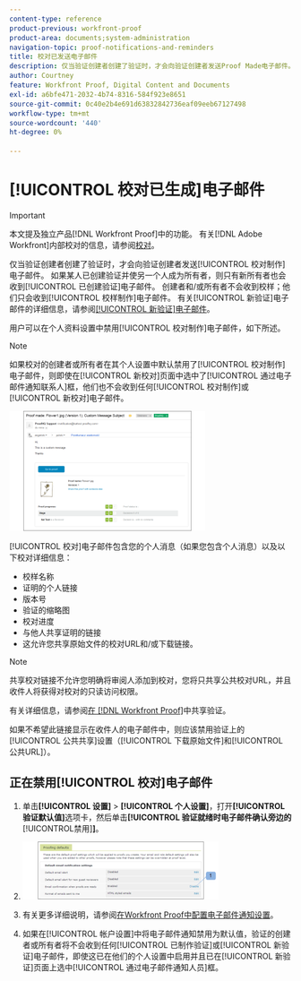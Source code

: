 ```yaml
---
content-type: reference
product-previous: workfront-proof
product-area: documents;system-administration
navigation-topic: proof-notifications-and-reminders
title: 校对已发送电子邮件
description: 仅当验证创建者创建了验证时，才会向验证创建者发送Proof Made电子邮件。 如果某人创建了验证并使另一个人成为所有者，则只有新所有者会收到由验证组成的电子邮件。 创建者和/或所有者不会收到校样；他们只会收到“校样”电子邮件。 有关“新验证”电子邮件的更多信息，请参阅“新验证”电子邮件。
author: Courtney
feature: Workfront Proof, Digital Content and Documents
exl-id: a6bfe471-2032-4b74-8316-584f923e8651
source-git-commit: 0c40e2b4e691d63832842736eaf09eeb67127498
workflow-type: tm+mt
source-wordcount: '440'
ht-degree: 0%

---
```


# [!UICONTROL 校对已生成]电子邮件

>[!IMPORTANT]
>
>本文提及独立产品[!DNL Workfront Proof]中的功能。 有关[!DNL Adobe Workfront]内部校对的信息，请参阅[校对](../../../review-and-approve-work/proofing/proofing.md)。

仅当验证创建者创建了验证时，才会向验证创建者发送[!UICONTROL 校对制作]电子邮件。 如果某人已创建验证并使另一个人成为所有者，则只有新所有者也会收到[!UICONTROL 已创建验证]电子邮件。 创建者和/或所有者不会收到校样；他们只会收到[!UICONTROL 校样制作]电子邮件。 有关[!UICONTROL 新验证]电子邮件的详细信息，请参阅[[!UICONTROL 新验证]电子邮件](../../../workfront-proof/wp-emailsntfctns/proof-notifications-and-reminders/new-proof-email.md)。

用户可以在个人资料设置中禁用[!UICONTROL 校对制作]电子邮件，如下所述。

>[!NOTE]
>
> 如果校对的创建者或所有者在其个人设置中默认禁用了[!UICONTROL 校对制作]电子邮件，则即使在[!UICONTROL 新校对]页面中选中了[!UICONTROL 通过电子邮件通知联系人]框，他们也不会收到任何[!UICONTROL 校对制作]或[!UICONTROL 新校对]电子邮件。

![Proof_Made_Email.png](assets/proof-made-email-350x214.png)

[!UICONTROL 校对]电子邮件包含您的个人消息（如果您包含个人消息）以及以下校对详细信息：

* 校样名称
* 证明的个人链接
* 版本号
* 验证的缩略图
* 校对进度
* 与他人共享证明的链接
* 这允许您共享原始文件的校对URL和/或下载链接。

>[!NOTE]
>
> 共享校对链接不允许您明确将审阅人添加到校对，您将只共享公共校对URL，并且收件人将获得对校对的只读访问权限。

有关详细信息，请参阅[在 [!DNL Workfront Proof]](../../../workfront-proof/wp-work-proofsfiles/share-proofs-and-files/share-proof.md)中共享验证。

如果不希望此链接显示在收件人的电子邮件中，则应该禁用验证上的[!UICONTROL 公共共享]设置（[!UICONTROL 下载原始文件]和[!UICONTROL 公共URL]）。

## 正在禁用[!UICONTROL 校对]电子邮件

1. 单击&#x200B;**[!UICONTROL 设置]** > **[!UICONTROL 个人设置]**，打开&#x200B;**[!UICONTROL 验证默认值]**&#x200B;选项卡，然后单击&#x200B;**[!UICONTROL 验证就绪时电子邮件确认旁边的**&#x200B;[!UICONTROL &#x200B;禁用&#x200B;]&#x200B;**]**。

1. ![Proof_Made_-_proofing_defaults.png](assets/proof-made---proofing-defaults-350x103.png)

1. 有关更多详细说明，请参阅[在Workfront Proof中配置电子邮件通知设置](../../../workfront-proof/wp-emailsntfctns/email-alerts/config-email-notification-settings-wp.md)。
1. 如果在[!UICONTROL 帐户设置]中将电子邮件通知禁用为默认值，验证的创建者或所有者将不会收到任何[!UICONTROL 已制作验证]或[!UICONTROL 新验证]电子邮件，即使这已在他们的个人设置中启用并且已在[!UICONTROL 新验证]页面上选中[!UICONTROL 通过电子邮件通知人员]框。

